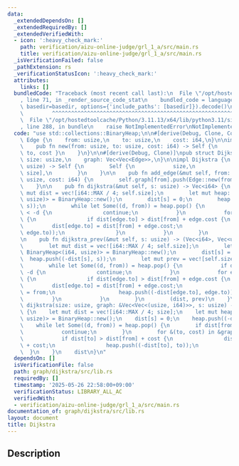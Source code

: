 ```yaml
---
data:
  _extendedDependsOn: []
  _extendedRequiredBy: []
  _extendedVerifiedWith:
  - icon: ':heavy_check_mark:'
    path: verification/aizu-online-judge/grl_1_a/src/main.rs
    title: verification/aizu-online-judge/grl_1_a/src/main.rs
  _isVerificationFailed: false
  _pathExtension: rs
  _verificationStatusIcon: ':heavy_check_mark:'
  attributes:
    links: []
  bundledCode: "Traceback (most recent call last):\n  File \"/opt/hostedtoolcache/Python/3.11.13/x64/lib/python3.11/site-packages/onlinejudge_verify/documentation/build.py\"\
    , line 71, in _render_source_code_stat\n    bundled_code = language.bundle(stat.path,\
    \ basedir=basedir, options={'include_paths': [basedir]}).decode()\n          \
    \         ^^^^^^^^^^^^^^^^^^^^^^^^^^^^^^^^^^^^^^^^^^^^^^^^^^^^^^^^^^^^^^^^^^^^^^^^^^^^^^^^^\n\
    \  File \"/opt/hostedtoolcache/Python/3.11.13/x64/lib/python3.11/site-packages/onlinejudge_verify/languages/rust.py\"\
    , line 288, in bundle\n    raise NotImplementedError\nNotImplementedError\n"
  code: "use std::collections::BinaryHeap;\n\n#[derive(Debug, Clone, Copy)]\npub struct\
    \ Edge {\n    from: usize,\n    to: usize,\n    cost: i64,\n}\n\nimpl Edge {\n\
    \    pub fn new(from: usize, to: usize, cost: i64) -> Self {\n        Self { from,\
    \ to, cost }\n    }\n}\n\n#[derive(Debug, Clone)]\npub struct Dijkstra {\n   \
    \ size: usize,\n    graph: Vec<Vec<Edge>>,\n}\n\nimpl Dijkstra {\n    pub fn new(size:\
    \ usize) -> Self {\n        Self {\n            size,\n            graph: vec![vec![];\
    \ size],\n        }\n    }\n\n    pub fn add_edge(&mut self, from: usize, to:\
    \ usize, cost: i64) {\n        self.graph[from].push(Edge::new(from, to, cost));\n\
    \    }\n\n    pub fn dijkstra(&mut self, s: usize) -> Vec<i64> {\n        let\
    \ mut dist = vec![i64::MAX / 4; self.size];\n        let mut heap: BinaryHeap<(i64,\
    \ usize)> = BinaryHeap::new();\n        dist[s] = 0;\n        heap.push((-dist[s],\
    \ s));\n        while let Some((d, from)) = heap.pop() {\n            if dist[from]\
    \ < -d {\n                continue;\n            }\n            for edge in &self.graph[from]\
    \ {\n                if dist[edge.to] > dist[from] + edge.cost {\n           \
    \         dist[edge.to] = dist[from] + edge.cost;\n                    heap.push((-dist[edge.to],\
    \ edge.to));\n                }\n            }\n        }\n        dist\n    }\n\
    \n    pub fn dijkstra_prev(&mut self, s: usize) -> (Vec<i64>, Vec<usize>) {\n\
    \        let mut dist = vec![i64::MAX / 4; self.size];\n        let mut heap:\
    \ BinaryHeap<(i64, usize)> = BinaryHeap::new();\n        dist[s] = 0;\n      \
    \  heap.push((-dist[s], s));\n        let mut prev = vec![self.size; self.size];\n\
    \        while let Some((d, from)) = heap.pop() {\n            if dist[from] <\
    \ -d {\n                continue;\n            }\n            for edge in &self.graph[from]\
    \ {\n                if dist[edge.to] > dist[from] + edge.cost {\n           \
    \         dist[edge.to] = dist[from] + edge.cost;\n                    prev[edge.to]\
    \ = from;\n                    heap.push((-dist[edge.to], edge.to));\n       \
    \         }\n            }\n        }\n        (dist, prev)\n    }\n}\n\npub fn\
    \ dijkstra(size: usize, graph: &Vec<Vec<(usize, i64)>>, s: usize) -> Vec<i64>\
    \ {\n    let mut dist = vec![i64::MAX / 4; size];\n    let mut heap: BinaryHeap<(i64,\
    \ usize)> = BinaryHeap::new();\n    dist[s] = 0;\n    heap.push((-dist[s], s));\n\
    \    while let Some((d, from)) = heap.pop() {\n        if dist[from] < -d {\n\
    \            continue;\n        }\n        for &(to, cost) in &graph[from] {\n\
    \            if dist[to] > dist[from] + cost {\n                dist[to] = dist[from]\
    \ + cost;\n                heap.push((-dist[to], to));\n            }\n      \
    \  }\n    }\n    dist\n}\n"
  dependsOn: []
  isVerificationFile: false
  path: graph/dijkstra/src/lib.rs
  requiredBy: []
  timestamp: '2025-05-26 22:58:00+09:00'
  verificationStatus: LIBRARY_ALL_AC
  verifiedWith:
  - verification/aizu-online-judge/grl_1_a/src/main.rs
documentation_of: graph/dijkstra/src/lib.rs
layout: document
title: Dijkstra
---
```


## Description
